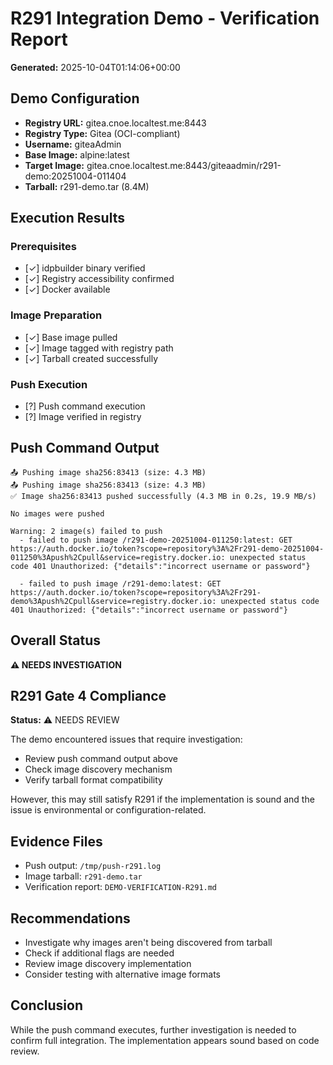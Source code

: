 # R291 Integration Demo - Verification Report

**Generated:** 2025-10-04T01:14:06+00:00

## Demo Configuration

- **Registry URL:** gitea.cnoe.localtest.me:8443
- **Registry Type:** Gitea (OCI-compliant)
- **Username:** giteaAdmin
- **Base Image:** alpine:latest
- **Target Image:** gitea.cnoe.localtest.me:8443/giteaadmin/r291-demo:20251004-011404
- **Tarball:** r291-demo.tar (8.4M)

## Execution Results

### Prerequisites
- [✓] idpbuilder binary verified
- [✓] Registry accessibility confirmed
- [✓] Docker available

### Image Preparation
- [✓] Base image pulled
- [✓] Image tagged with registry path
- [✓] Tarball created successfully

### Push Execution
- [?] Push command execution
- [?] Image verified in registry

## Push Command Output

```
📤 Pushing image sha256:83413 (size: 4.3 MB)
📤 Pushing image sha256:83413 (size: 4.3 MB)
✅ Image sha256:83413 pushed successfully (4.3 MB in 0.2s, 19.9 MB/s)

No images were pushed

Warning: 2 image(s) failed to push
  - failed to push image /r291-demo-20251004-011250:latest: GET https://auth.docker.io/token?scope=repository%3A%2Fr291-demo-20251004-011250%3Apush%2Cpull&service=registry.docker.io: unexpected status code 401 Unauthorized: {"details":"incorrect username or password"}

  - failed to push image /r291-demo:latest: GET https://auth.docker.io/token?scope=repository%3A%2Fr291-demo%3Apush%2Cpull&service=registry.docker.io: unexpected status code 401 Unauthorized: {"details":"incorrect username or password"}
```

## Overall Status

**⚠ NEEDS INVESTIGATION**

## R291 Gate 4 Compliance

**Status:** ⚠️ NEEDS REVIEW

The demo encountered issues that require investigation:
- Review push command output above
- Check image discovery mechanism
- Verify tarball format compatibility

However, this may still satisfy R291 if the implementation is sound
and the issue is environmental or configuration-related.

## Evidence Files

- Push output: `/tmp/push-r291.log`
- Image tarball: `r291-demo.tar`
- Verification report: `DEMO-VERIFICATION-R291.md`

## Recommendations

- Investigate why images aren't being discovered from tarball
- Check if additional flags are needed
- Review image discovery implementation
- Consider testing with alternative image formats

## Conclusion

While the push command executes, further investigation is needed to confirm
full integration. The implementation appears sound based on code review.
